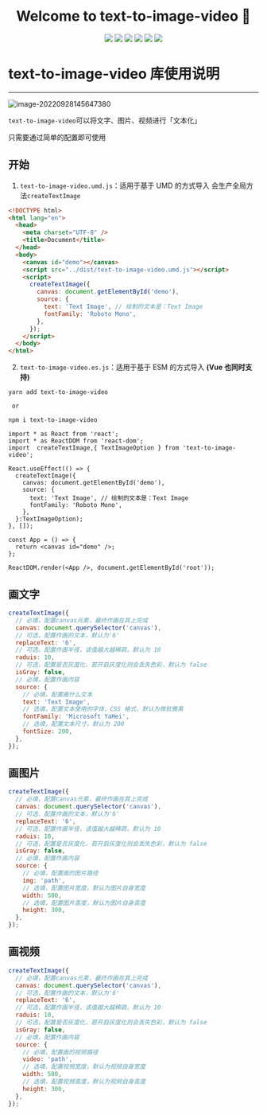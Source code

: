 <h1 align="center">Welcome to text-to-image-video 👋</h1>
<div align="center"> 
  <img src="https://img.shields.io/badge/License-MIT-yellow.svg" />
  <img src="https://img.shields.io/badge/npm-0.12-orange.svg" />
  <img src="https://img.shields.io/github/issues/crazylxr/3dtagcloudforeact.svg" />
  <img src="https://img.shields.io/github/forks/crazylxr/3dtagcloudforeact.svg" />
  <img src="https://img.shields.io/github/stars/crazylxr/3dtagcloudforeact.svg" />
  <img src="https://img.shields.io/github/license/crazylxr/3dtagcloudforeact.svg" />
</div>

# text-to-image-video 库使用说明

---

![image-20220928145647380](http://mdrs.yuanjin.tech/img/202209281456408.png)

`text-to-image-video`可以将文字、图片、视频进行「文本化」

只需要通过简单的配置即可使用

## 开始

1.  `text-to-image-video.umd.js`：适用于基于 UMD 的方式导入 会生产全局方法`createTextImage`

```html
<!DOCTYPE html>
<html lang="en">
  <head>
    <meta charset="UTF-8" />
    <title>Document</title>
  </head>
  <body>
    <canvas id="demo"></canvas>
    <script src="../dist/text-to-image-video.umd.js"></script>
    <script>
      createTextImage({
        canvas: document.getElementById('demo'),
        source: {
          text: 'Text Image', // 绘制的文本是：Text Image
          fontFamily: 'Roboto Mono',
        },
      });
    </script>
  </body>
</html>
```

2. `text-to-image-video.es.js`：适用于基于 ESM 的方式导入 **(Vue 也同时支持)**

```
yarn add text-to-image-video

 or

npm i text-to-image-video

```

```tsx
import * as React from 'react';
import * as ReactDOM from 'react-dom';
import  createTextImage,{ TextImageOption } from 'text-to-image-video';

React.useEffect(() => {
  createTextImage({
    canvas: document.getElementById('demo'),
    source: {
      text: 'Text Image', // 绘制的文本是：Text Image
      fontFamily: 'Roboto Mono',
    },
  }:TextImageOption);
}, []);

const App = () => {
  return <canvas id="demo" />;
};

ReactDOM.render(<App />, document.getElementById('root'));
```

## 画文字

```js
createTextImage({
  // 必填，配置canvas元素，最终作画在其上完成
  canvas: document.querySelector('canvas'),
  // 可选，配置作画的文本，默认为'6'
  replaceText: '6',
  // 可选，配置作画半径，该值越大越稀疏，默认为 10
  raduis: 10,
  // 可选，配置是否灰度化，若开启灰度化则会丢失色彩，默认为 false
  isGray: false,
  // 必填，配置作画内容
  source: {
    // 必填，配置画什么文本
    text: 'Text Image',
    // 选填，配置文本使用的字体，CSS 格式，默认为微软雅黑
    fontFamily: 'Microsoft YaHei',
    // 选填，配置文本尺寸，默认为 200
    fontSize: 200,
  },
});
```

## 画图片

```js
createTextImage({
  // 必填，配置canvas元素，最终作画在其上完成
  canvas: document.querySelector('canvas'),
  // 可选，配置作画的文本，默认为'6'
  replaceText: '6',
  // 可选，配置作画半径，该值越大越稀疏，默认为 10
  raduis: 10,
  // 可选，配置是否灰度化，若开启灰度化则会丢失色彩，默认为 false
  isGray: false,
  // 必填，配置作画内容
  source: {
    // 必填，配置画的图片路径
    img: 'path',
    // 选填，配置图片宽度，默认为图片自身宽度
    width: 500,
    // 选填，配置图片高度，默认为图片自身高度
    height: 300,
  },
});
```

## 画视频

```js
createTextImage({
  // 必填，配置canvas元素，最终作画在其上完成
  canvas: document.querySelector('canvas'),
  // 可选，配置作画的文本，默认为'6'
  replaceText: '6',
  // 可选，配置作画半径，该值越大越稀疏，默认为 10
  raduis: 10,
  // 可选，配置是否灰度化，若开启灰度化则会丢失色彩，默认为 false
  isGray: false,
  // 必填，配置作画内容
  source: {
    // 必填，配置画的视频路径
    video: 'path',
    // 选填，配置视频宽度，默认为视频自身宽度
    width: 500,
    // 选填，配置视频高度，默认为视频自身高度
    height: 300,
  },
});
```
